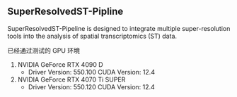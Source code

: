 ## SuperResolvedST-Pipline
SuperResolvedST-Pipeline is designed to integrate multiple super-resolution tools into the analysis of spatial transcriptomics (ST) data.

已经通过测试的 GPU 环境
1. NVIDIA GeForce RTX 4090 D
    - Driver Version: 550.100   CUDA Version: 12.4
2. NVIDIA GeForce RTX 4070 Ti SUPER
    - Driver Version: 550.120   CUDA Version: 12.4

